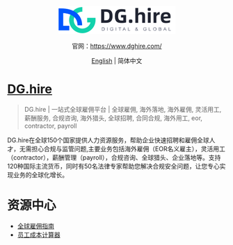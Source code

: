 <div align="center">

![logo](./assets/logo.svg)

官网：<https://www.dghire.com/>

[English](./README.md) | 简体中文

</div>

# [DG.hire](https://www.dghire.com/)

> DG.hire | 一站式全球雇佣平台 | 全球雇佣, 海外落地, 海外雇佣, 灵活用工, 薪酬服务, 合规咨询, 海外猎头, 全球招聘, 合同合规, 海外用工, eor, contractor, payroll

DG.hire在全球150个国家提供人力资源服务，帮助企业快速招聘和雇佣全球人才，无需担心合规与监管问题,主要业务包括海外雇佣（EOR名义雇主），灵活用工（contractor），薪酬管理（payroll），合规咨询、全球猎头、企业落地等。支持120种国际主流货币，同时有50名法律专家帮助您解决合规安全问题，让您专心实现业务的全球化增长。

# 资源中心
- [全球雇佣指南](https://dghire.com/resource/global)
- [员工成本计算器](https://dghire.com/resource/acc-calculator)
